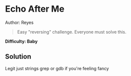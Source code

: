 # Echo After Me

Author: Reyes

> Easy "reversing" challenge. Everyone must solve this.

**Difficulty: Baby**

## Solution

Legit just strings grep or gdb if you're feeling fancy